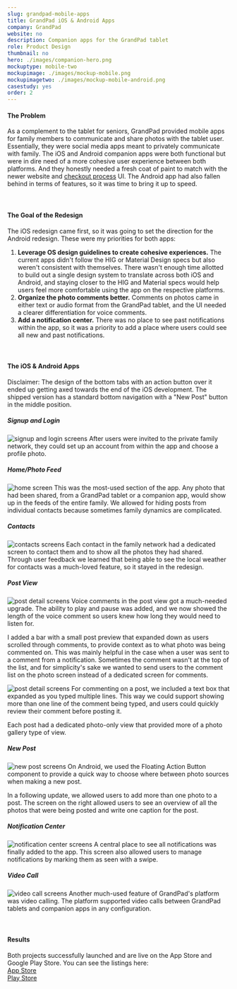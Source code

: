 ```yaml
---
slug: grandpad-mobile-apps
title: GrandPad iOS & Android Apps
company: GrandPad
website: no
description: Companion apps for the GrandPad tablet
role: Product Design
thumbnail: no
hero: ./images/companion-hero.png
mockuptype: mobile-two
mockupimage: ./images/mockup-mobile.png
mockupimagetwo: ./images/mockup-mobile-android.png
casestudy: yes
order: 2
---
```


#### The Problem

As a complement to the tablet for seniors, GrandPad provided mobile apps for family members to communicate and share photos with the tablet user. Essentially, they were social media apps meant to privately communicate with family. The iOS and Android companion apps were both functional but were in dire need of a more cohesive user experience between both platforms. And they honestly needed a fresh coat of paint to match with the newer website and [checkout process](/project/grandpad-checkout) UI. The Android app had also fallen behind in terms of features, so it was time to bring it up to speed.
<br /><br /><br />

#### The Goal of the Redesign

The iOS redesign came first, so it was going to set the direction for the Android redesign. These were my priorities for both apps:

1. **Leverage OS design guidelines to create cohesive experiences.** The current apps didn't follow the HIG or Material Design specs but also weren't consistent with themselves. There wasn't enough time allotted to build out a single design system to translate across both iOS and Android, and staying closer to the HIG and Material specs would help users feel more comfortable using the app on the respective platforms.
2. **Organize the photo comments better.** Comments on photos came in either text or audio format from the GrandPad tablet, and the UI needed a clearer differentiation for voice comments.
3. **Add a notification center.** There was no place to see past notifications within the app, so it was a priority to add a place where users could see all new and past notifications.
<br /><br /><br />

#### The iOS & Android Apps
Disclaimer: The design of the bottom tabs with an action button over it ended up getting axed towards the end of the iOS development. The shipped version has a standard bottom navigation with a "New Post" button in the middle position.

##### Signup and Login
![signup and login screens](./images/signup.png)
After users were invited to the private family network, they could set up an account from within the app and choose a profile photo.

##### Home/Photo Feed
![home screen](./images/feed.png)
This was the most-used section of the app. Any photo that had been shared, from a GrandPad tablet or a companion app, would show up in the feeds of the entire family. We allowed for hiding posts from individual contacts because sometimes family dynamics are complicated.

##### Contacts
![contacts screens](./images/contacts.png)
Each contact in the family network had a dedicated screen to contact them and to show all the photos they had shared. Through user feedback we learned that being able to see the local weather for contacts was a much-loved feature, so it stayed in the redesign.

##### Post View
![post detail screens](./images/post-detail.png)
Voice comments in the post view got a much-needed upgrade. The ability to play and pause was added, and we now showed the length of the voice comment so users knew how long they would need to listen for.

I added a bar with a small post preview that expanded down as users scrolled through comments, to provide context as to what photo was being commented on. This was mainly helpful in the case when a user was sent to a comment from a notification. Sometimes the comment wasn't at the top of the list, and for simplicity's sake we wanted to send users to the comment list on the photo screen instead of a dedicated screen for comments. 

![post detail screens](./images/post-detail-2.png)
For commenting on a post, we included a text box that expanded as you typed multiple lines. This way we could support showing more than one line of the comment being typed, and users could quickly review their comment before posting it.

Each post had a dedicated photo-only view that provided more of a photo gallery type of view.


##### New Post
![new post screens](./images/new-post.png)
On Android, we used the Floating Action Button component to provide a quick way to choose where between photo sources when making a new post.

In a following update, we allowed users to add more than one photo to a post. The screen on the right allowed users to see an overview of all the photos that were being posted and write one caption for the post.

##### Notification Center
![notification center screens](./images/notifications.png)
A central place to see all notifications was finally added to the app. This screen also allowed users to manage notifications by marking them as seen with a swipe.

##### Video Call
![video call screens](./images/video-call.png)
Another much-used feature of GrandPad's platform was video calling. The platform supported video calls between GrandPad tablets and companion apps in any configuration.
<br /><br /><br />

#### Results
Both projects successfully launched and are live on the App Store and Google Play Store. You can see the listings here:<br />
[App Store](https://apps.apple.com/us/app/grandpad/id904069946)<br />
[Play Store](https://play.google.com/store/apps/details?id=net.grandpad.puma)
